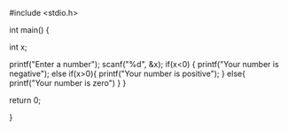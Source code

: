 #include <stdio.h>

int main() {

int x;

printf("Enter a number");
scanf("%d", &x);
if(x<0)
{
  printf("Your number is negative");
else if(x>0){
  printf("Your number is positive");
  }
else{
  printf("Your number is zero")
  }
  }

  return 0;

}
